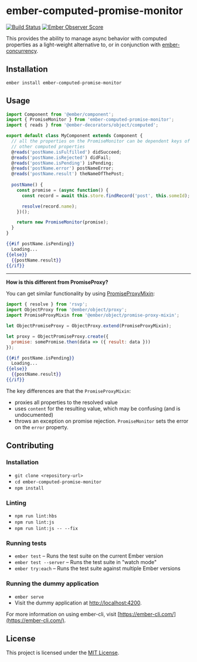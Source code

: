 # ember-computed-promise-monitor
[![Build Status](https://travis-ci.com/NullVoxPopuli/ember-computed-promise-monitor.svg?branch=master)](https://travis-ci.com/NullVoxPopuli/ember-computed-promise-monitor) [![Ember Observer Score](https://emberobserver.com/badges/ember-computed-promise-monitor.svg)](https://emberobserver.com/addons/ember-computed-promise-monitor)

This provides the ability to manage async behavior with computed properties as a light-weight alternative to, or in conjunction with [ember-concurrency](http://ember-concurrency.com/).


Installation
------------------------------------------------------------------------------

```
ember install ember-computed-promise-monitor
```


Usage
------------------------------------------------------------------------------

```ts
import Component from '@ember/component';
import { PromiseMonitor } from 'ember-computed-promise-monitor';
import { reads } from '@ember-decorators/object/computed';

export default class MyComponent extends Component {
  // all the properties on the PromiseMonitor can be dependent keys of
  // other computed properties
  @reads('postName.isFulfilled') didSucceed;
  @reads('postName.isRejected') didFail;
  @reads('postName.isPending') isPending;
  @reads('postName.error') postNameError;
  @reads('postName.result') theNameOfThePost;
  
  postName() {
    const promise = (async function() {
      const record = await this.store.findRecord('post', this.someId);

      resolve(record.name);
    })();

    return new PromiseMonitor(promise);
  }
}
```

```hbs
{{#if postName.isPending}}
  Loading...
{{else}}
  {{postName.result}}
{{/if}}
```

------------------------------------------

**How is this different from PromiseProxy?**

You can get similar functionality by using [PromiseProxyMixin](https://www.emberjs.com/api/ember/release/classes/PromiseProxyMixin):

```js
import { resolve } from 'rsvp';
import ObjectProxy from '@ember/object/proxy';
import PromiseProxyMixin from '@ember/object/promise-proxy-mixin';

let ObjectPromiseProxy = ObjectProxy.extend(PromiseProxyMixin);

let proxy = ObjectPromiseProxy.create({
  promise: somePromise.then(data => ({ result: data }))
});
```

```hbs
{{#if postName.isPending}}
  Loading...
{{else}}
  {{postName.result}}
{{/if}}
```

The key differences are that the `PromiseProxyMixin`:
 - proxies all properties to the resolved value
 - uses `content` for the resulting value, which may be confusing (and is undocumented)
 - throws an exception on promise rejection. `PromiseMonitor` sets the error on the `error` property.




Contributing
------------------------------------------------------------------------------

### Installation

* `git clone <repository-url>`
* `cd ember-computed-promise-monitor`
* `npm install`

### Linting

* `npm run lint:hbs`
* `npm run lint:js`
* `npm run lint:js -- --fix`

### Running tests

* `ember test` – Runs the test suite on the current Ember version
* `ember test --server` – Runs the test suite in "watch mode"
* `ember try:each` – Runs the test suite against multiple Ember versions

### Running the dummy application

* `ember serve`
* Visit the dummy application at [http://localhost:4200](http://localhost:4200).

For more information on using ember-cli, visit [https://ember-cli.com/](https://ember-cli.com/).

License
------------------------------------------------------------------------------

This project is licensed under the [MIT License](LICENSE.md).
